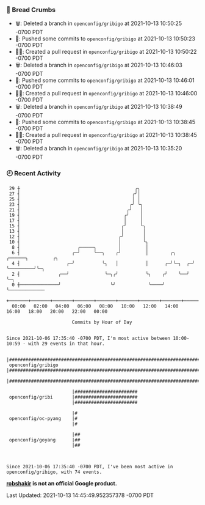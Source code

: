 ### 🍞 Bread Crumbs

 * 🗑: Deleted a branch in `openconfig/gribigo` at 2021-10-13 10:50:25 -0700 PDT
 * 🚢: Pushed some commits to `openconfig/gribigo` at 2021-10-13 10:50:23 -0700 PDT
 * ✍🏼: Created a pull request in `openconfig/gribigo` at 2021-10-13 10:50:22 -0700 PDT
 * 🗑: Deleted a branch in `openconfig/gribigo` at 2021-10-13 10:46:03 -0700 PDT
 * 🚢: Pushed some commits to `openconfig/gribigo` at 2021-10-13 10:46:01 -0700 PDT
 * ✍🏼: Created a pull request in `openconfig/gribigo` at 2021-10-13 10:46:00 -0700 PDT
 * 🗑: Deleted a branch in `openconfig/gribigo` at 2021-10-13 10:38:49 -0700 PDT
 * 🚢: Pushed some commits to `openconfig/gribigo` at 2021-10-13 10:38:45 -0700 PDT
 * ✍🏼: Created a pull request in `openconfig/gribigo` at 2021-10-13 10:38:45 -0700 PDT
 * 🗑: Deleted a branch in `openconfig/gribigo` at 2021-10-13 10:35:20 -0700 PDT

### 🕘 Recent Activity
```
 29 ┼                                          ╭╮
 27 ┤                                         ╭╯│
 25 ┤                                         │ │
 23 ┤                                        ╭╯ ╰╮
 21 ┤                                       ╭╯   │
 19 ┤                                      ╭╯    │
 17 ┤                                      │     │
 15 ┤                                     ╭╯     ╰╮
 13 ┤                                     │       │
 12 ┤                                    ╭╯       │
 10 ┤                                    │        ╰╮
  8 ┤                     ╭─────╮        │         │
  6 ┤                   ╭─╯     ╰──╮    ╭╯         │        ╭╮      ╭──────╮         ╭╮
  4 ┤                 ╭─╯          ╰╮   │          │      ╭─╯╰─╮  ╭─╯      ╰─────────╯╰─╮
  2 ┤              ╭──╯             ╰─╮╭╯          ╰╮    ╭╯    ╰──╯                     ╰─╮
  0 ┼──────────────╯                  ╰╯            ╰────╯                                ╰─────────────
    +───────+───────+───────+───────+───────+───────+───────+───────+───────+───────+───────+───────+────
  00:00   02:00   04:00   06:00   08:00   10:00   12:00   14:00   16:00   18:00   20:00   22:00   00:00   

						Commits by Hour of Day


Since 2021-10-06 17:35:40 -0700 PDT, I'm most active between 10:00-10:59 - with 29 events in that hour.

```



```
                        |##########################################################################
 openconfig/gribigo     |##########################################################################
                        |##########################################################################

                        |#######################
 openconfig/gribi       |#######################
                        |#######################

                        |#
 openconfig/oc-pyang    |#
                        |#

                        |##
 openconfig/goyang      |##
                        |##



Since 2021-10-06 17:35:40 -0700 PDT, I've been most active in openconfig/gribigo, with 74 events.

```
**[robshakir](mailto:robjs@google.com) is not an official Google product.**  


Last Updated: 2021-10-13 14:45:49.952357378 -0700 PDT
